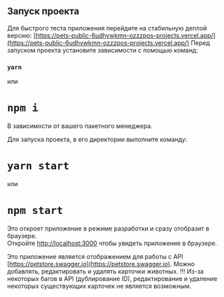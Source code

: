## Запуск проекта
Для быстрого теста приложения перейдите на стабильную деплой версию: [https://pets-public-6udhywkmn-ozzzpos-projects.vercel.app/](https://pets-public-6udhywkmn-ozzzpos-projects.vercel.app/)
Перед запуском проекта установите зависимости с помощью команд:

### `yarn`

или

# `npm i`

В зависимости от вашего пакетного менеджера.

Для запуска проекта, в его директории выполните команду:

# `yarn start`

или

# `npm start`

Это откроет приложение в режиме разработки и сразу отобразит в браузере.\
Откройте [http://localhost:3000](http://localhost:3000) чтобы увидеть приложение в браузере.

Это приложение является отображением для работы с API [https://petstore.swagger.io](https://petstore.swagger.io). Можно добавлять, редактировать и удалять карточки животных.
!!! Из-за некоторых багов в API (дублирование ID), редактирование и удаление некоторых существующих карточек не является возможным. 
